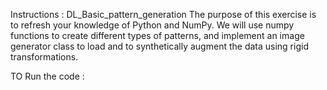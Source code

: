 Instructions : DL_Basic_pattern_generation
The purpose of this exercise is to refresh your knowledge of Python and NumPy. We will use numpy functions to create different types of patterns, and implement an image generator class to load and to synthetically augment the data using rigid transformations.

TO Run the code : 
